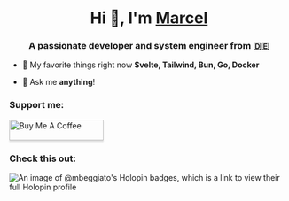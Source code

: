<h1 align="center">Hi 👋, I'm <a rel="me" href="https://mbx.sh">Marcel</a></h1>
<h3 align="center">A passionate developer and system engineer from 🇩🇪</h3>

- 🌱 My favorite things right now **Svelte, Tailwind, Bun, Go, Docker**

- 💬 Ask me **anything**!


<h3 align="left">Support me:</h3>
<a href="https://www.buymeacoffee.com/mbeggiato" target="_blank"><img src="https://www.buymeacoffee.com/assets/img/custom_images/orange_img.png" alt="Buy Me A Coffee" style="height: 37px !important;width: 170px !important;box-shadow: 0px 3px 2px 0px rgba(190, 190, 190, 0.5) !important;-webkit-box-shadow: 0px 3px 2px 0px rgba(190, 190, 190, 0.5) !important;" ></a>
<br>
<h3 align="left">Check this out:</h3>
<img src="https://holopin.me/mbeggiato" alt="An image of @mbeggiato's Holopin badges, which is a link to view their full Holopin profile"/>

